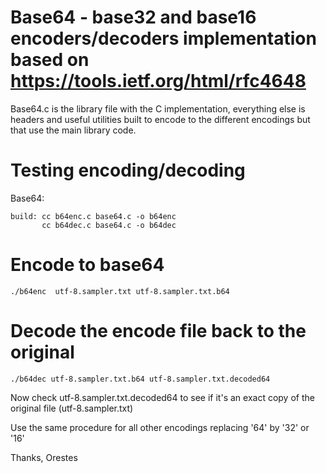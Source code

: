 # Base64 - base32 and base16 encoders/decoders implementation based on https://tools.ietf.org/html/rfc4648

Base64.c is the library file with the C implementation, everything
else is headers and useful utilities built to encode to the different
encodings but that use the main library code.


# Testing encoding/decoding

Base64:

    build: cc b64enc.c base64.c -o b64enc
           cc b64dec.c base64.c -o b64dec


# Encode to base64

    ./b64enc  utf-8.sampler.txt utf-8.sampler.txt.b64

# Decode the encode file back to the original

    ./b64dec utf-8.sampler.txt.b64 utf-8.sampler.txt.decoded64


Now check utf-8.sampler.txt.decoded64 to see if it's an exact copy of the original
file (utf-8.sampler.txt)


Use the same  procedure for all other encodings replacing '64' by '32' or '16'


Thanks,
Orestes





    
